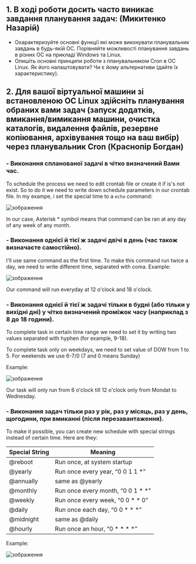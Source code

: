 ## 1. В ході роботи досить часто виникає завдання планування задач: (Микитенко Назарій)
- Охарактеризуйте основні функції які може виконувати планувальник завдань в будь-якій ОС. Порівняйте можливості планування завдань в різних ОС на прикладі Windows та Linux.
- Опишіть основні принципи роботи з планувальником Cron в ОС Linux. Як його налаштовувати? Чи є йому альтернативи (дайте їх характеристику).

## 2. Для вашої віртуальної машини зі встановленою ОС Linux здійсніть планування обраних вами задач (запуск додатків, вмикання/вимикання машини, очистка каталогів, видалення файлів, резервне копіювання, архівування тощо на ваш вибір) через планувальник Cron (Краснопір Богдан)
### - Виконання спланованої задачі в чітко визначений Вами час.

To schedule the process we need to edit crontab file or create it if is's not exist. So to do it we need to write down schedule parameters in our crontab file. 
In my exampe, i set the special time to a `echo` command:

![зображення](https://github.com/user-attachments/assets/e7bf70bf-db11-412f-b239-41982a77e135)

In our case, Asterisk * symbol means that command can be ran at any day of any week of any month.

### - Виконання однієї й тієї ж задачі двічі в день (час також визначаєте самостійно).

I'll use same command as the first time. To make this command run twice a day, we need to write different time, separated with coma. Example:

![зображення](https://github.com/user-attachments/assets/52939c18-0438-4c6c-bcf6-029a9fdbaa68)

Our command will run everyday at 12 o'clock and 18 o'clock.

### - Виконання однієї й тієї ж задачі тільки в будні (або тільки у вихідні дні) у чітко визначений проміжок часу (наприклад з 8 до 18 години).

To complete task in certain time range we need to set it by writing two values separated with hyphen (for example, 9-18).

To complete task only on weekdays, we need to set value of DOW from 1 to 5. For weekends we use 6-7/0 (7 and 0 means Sunday)

Example:

![зображення](https://github.com/user-attachments/assets/cf69451f-cfa1-4719-8064-131bd091c85b)

Our task will only run from 6 o'clock till 12 o'clock only from Mondat to Wednesday.

### - Виконання задач тільки раз у рік, раз у місяць, раз у день, щогодини, при вмиканні (після перезавантаження).

To make it possible, you can create new schedule with special strings instead of certain time. Here are they:

|Special String|Meaning|
|-|-|
|@reboot|	Run once, at system startup|
|@yearly| Run once every year, “0 0 1 1 *”|
|@annually| same as @yearly|
|@monthly| Run once every month, “0 0 1 * *”|
|@weekly| Run once every week, “0 0 * * 0”|
|@daily| Run once each day, “0 0 * * *”|
|@midnight| same as @daily|
|@hourly |	Run once an hour, “0 * * * *”|

Example:

![зображення](https://github.com/user-attachments/assets/91d4ff02-b98e-408b-9321-8d89c23b8ca7)

